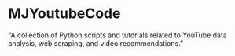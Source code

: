 # MJYoutubeCode

 “A collection of Python scripts and tutorials related to YouTube data analysis, web scraping, and video recommendations.”
